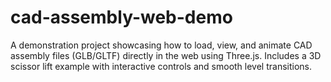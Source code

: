 # cad-assembly-web-demo
A demonstration project showcasing how to load, view, and animate CAD assembly files (GLB/GLTF) directly in the web using Three.js. Includes a 3D scissor lift example with interactive controls and smooth level transitions.
